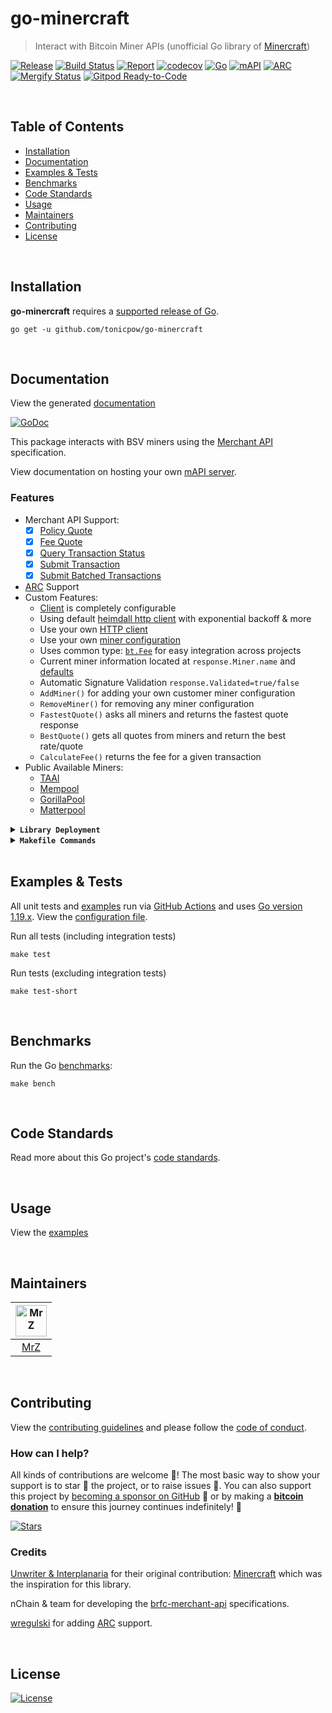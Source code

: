 # go-minercraft
> Interact with Bitcoin Miner APIs (unofficial Go library of [Minercraft](https://github.com/interplanaria/minercraft))

[![Release](https://img.shields.io/github/release-pre/tonicpow/go-minercraft.svg?logo=github&style=flat&v=1)](https://github.com/tonicpow/go-minercraft/releases)
[![Build Status](https://img.shields.io/github/actions/workflow/status/tonicpow/go-minercraft/run-tests.yml?branch=master&logo=github&v=1)](https://github.com/tonicpow/go-minercraft/actions)
[![Report](https://goreportcard.com/badge/github.com/tonicpow/go-minercraft?style=flat&v=1)](https://goreportcard.com/report/github.com/tonicpow/go-minercraft)
[![codecov](https://codecov.io/gh/tonicpow/go-minercraft/branch/master/graph/badge.svg?v=1)](https://codecov.io/gh/tonicpow/go-minercraft)
[![Go](https://img.shields.io/github/go-mod/go-version/tonicpow/go-minercraft?v=1)](https://golang.org/)
[![mAPI](https://img.shields.io/badge/mAPI-1.4.0-blue.svg)](https://github.com/bitcoin-sv-specs/brfc-merchantapi)
[![ARC](https://img.shields.io/badge/ARC-1.0.32-blue.svg)](https://github.com/bitcoin-sv/arc)
<br>
[![Mergify Status](https://img.shields.io/endpoint.svg?url=https://api.mergify.com/v1/badges/tonicpow/go-minercraft&style=flat&v=1)](https://mergify.io)
[![Gitpod Ready-to-Code](https://img.shields.io/badge/Gitpod-ready--to--code-blue?logo=gitpod&v=1)](https://gitpod.io/#https://github.com/tonicpow/go-minercraft)

<br/>

## Table of Contents
- [Installation](#installation)
- [Documentation](#documentation)
- [Examples & Tests](#examples--tests)
- [Benchmarks](#benchmarks)
- [Code Standards](#code-standards)
- [Usage](#usage)
- [Maintainers](#maintainers)
- [Contributing](#contributing)
- [License](#license)

<br/>

## Installation

**go-minercraft** requires a [supported release of Go](https://golang.org/doc/devel/release.html#policy).
```shell script
go get -u github.com/tonicpow/go-minercraft
```

<br/>

## Documentation
View the generated [documentation](https://pkg.go.dev/github.com/tonicpow/go-minercraft)

[![GoDoc](https://godoc.org/github.com/tonicpow/go-minercraft?status.svg&style=flat&v=1)](https://pkg.go.dev/github.com/tonicpow/go-minercraft)
          
This package interacts with BSV miners using the [Merchant API](https://github.com/bitcoin-sv-specs/brfc-merchantapi) specification.

View documentation on hosting your own [mAPI server](https://github.com/bitcoin-sv/merchantapi-reference).

### Features
- Merchant API Support:
  - [x] [Policy Quote](https://github.com/bitcoin-sv-specs/brfc-merchantapi#1-get-policy-quote)
  - [x] [Fee Quote](https://github.com/bitcoin-sv-specs/brfc-merchantapi#2-get-fee-quote)
  - [x] [Query Transaction Status](https://github.com/bitcoin-sv-specs/brfc-merchantapi#4-query-transaction-status)
  - [x] [Submit Transaction](https://github.com/bitcoin-sv-specs/brfc-merchantapi#3-submit-transaction)
  - [x] [Submit Batched Transactions](https://github.com/bitcoin-sv-specs/brfc-merchantapi#5-submit-multiple-transactions)
- [ARC](https://github.com/bitcoin-sv/arc) Support
- Custom Features:
  - [Client](client.go) is completely configurable
  - Using default [heimdall http client](https://github.com/gojektech/heimdall) with exponential backoff & more
  - Use your own [HTTP client](client.go)
  - Use your own [miner configuration](client.go)
  - Uses common type: [`bt.Fee`](https://github.com/libsv/go-bt/blob/master/fees.go) for easy integration across projects 
  - Current miner information located at `response.Miner.name` and [defaults](config.go)
  - Automatic Signature Validation `response.Validated=true/false`
  - `AddMiner()` for adding your own customer miner configuration
  - `RemoveMiner()` for removing any miner configuration
  - `FastestQuote()` asks all miners and returns the fastest quote response
  - `BestQuote()` gets all quotes from miners and return the best rate/quote
  - `CalculateFee()` returns the fee for a given transaction
- Public Available Miners:
  - [TAAl](https://tpow.app/a0f9475a)
  - [Mempool](https://tpow.app/361a5570)
  - [GorillaPool](https://tpow.app/43adc27e)
  - [Matterpool](https://tpow.app/66b32fae)

<details>
<summary><strong><code>Library Deployment</code></strong></summary>
<br/>

[goreleaser](https://github.com/goreleaser/goreleaser) for easy binary or library deployment to GitHub and can be installed via: `brew install goreleaser`.

The [.goreleaser.yml](.goreleaser.yml) file is used to configure [goreleaser](https://github.com/goreleaser/goreleaser).

Use `make release-snap` to create a snapshot version of the release, and finally `make release` to ship to production.
</details>

<details>
<summary><strong><code>Makefile Commands</code></strong></summary>
<br/>

View all `makefile` commands
```shell script
make help
```

List of all current commands:
```text
all                   Runs multiple commands
clean                 Remove previous builds and any test cache data
clean-mods            Remove all the Go mod cache
coverage              Shows the test coverage
diff                  Show the git diff
generate              Runs the go generate command in the base of the repo
godocs                Sync the latest tag with GoDocs
help                  Show this help message
install               Install the application
install-go            Install the application (Using Native Go)
install-releaser      Install the GoReleaser application
lint                  Run the golangci-lint application (install if not found)
release               Full production release (creates release in GitHub)
release               Runs common.release then runs godocs
release-snap          Test the full release (build binaries)
release-test          Full production test release (everything except deploy)
replace-version       Replaces the version in HTML/JS (pre-deploy)
tag                   Generate a new tag and push (tag version=0.0.0)
tag-remove            Remove a tag if found (tag-remove version=0.0.0)
tag-update            Update an existing tag to current commit (tag-update version=0.0.0)
test                  Runs lint and ALL tests
test-ci               Runs all tests via CI (exports coverage)
test-ci-no-race       Runs all tests via CI (no race) (exports coverage)
test-ci-short         Runs unit tests via CI (exports coverage)
test-no-lint          Runs just tests
test-short            Runs vet, lint and tests (excludes integration tests)
test-unit             Runs tests and outputs coverage
uninstall             Uninstall the application (and remove files)
update-linter         Update the golangci-lint package (macOS only)
vet                   Run the Go vet application
```
</details>

<br/>

## Examples & Tests
All unit tests and [examples](examples) run via [GitHub Actions](https://github.com/tonicpow/go-minercraft/actions) and
uses [Go version 1.19.x](https://golang.org/doc/go1.19). View the [configuration file](.github/workflows/run-tests.yml).

Run all tests (including integration tests)
```shell script
make test
```

Run tests (excluding integration tests)
```shell script
make test-short
```

<br/>

## Benchmarks
Run the Go [benchmarks](client.go):
```shell script
make bench
```

<br/>

## Code Standards
Read more about this Go project's [code standards](.github/CODE_STANDARDS.md).

<br/>

## Usage
View the [examples](examples)

<br/>

## Maintainers
| [<img src="https://github.com/mrz1836.png" height="50" alt="MrZ" />](https://github.com/mrz1836) |
|:------------------------------------------------------------------------------------------------:|
|                                [MrZ](https://github.com/mrz1836)                                 |

<br/>

## Contributing
View the [contributing guidelines](.github/CONTRIBUTING.md) and please follow the [code of conduct](.github/CODE_OF_CONDUCT.md).

### How can I help?
All kinds of contributions are welcome :raised_hands:!
The most basic way to show your support is to star :star2: the project, or to raise issues :speech_balloon:.
You can also support this project by [becoming a sponsor on GitHub](https://github.com/sponsors/tonicpow) :clap:
or by making a [**bitcoin donation**](https://tonicpow.com/?utm_source=github&utm_medium=sponsor-link&utm_campaign=go-minercraft&utm_term=go-minercraft&utm_content=go-minercraft) to ensure this journey continues indefinitely! :rocket:

[![Stars](https://img.shields.io/github/stars/tonicpow/go-minercraft?label=Please%20like%20us&style=social&v=1)](https://github.com/tonicpow/go-minercraft/stargazers)

### Credits

[Unwriter & Interplanaria](https://github.com/interplanaria) for their original contribution: [Minercraft](https://github.com/interplanaria/minercraft) which was the inspiration for this library.
      
nChain & team for developing the [brfc-merchant-api](https://github.com/bitcoin-sv-specs/brfc-merchantapi) specifications.

[wregulski](https://github.com/wregulski) for adding [ARC](https://www.bitcoinsv.com/arc) support.

<br/>

## License

[![License](https://img.shields.io/github/license/tonicpow/go-minercraft.svg?style=flat&v=1)](LICENSE)
